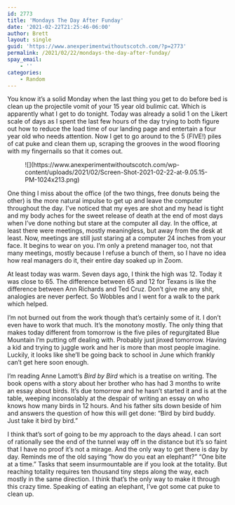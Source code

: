 ```yaml
---
id: 2773
title: 'Mondays The Day After Funday'
date: '2021-02-22T21:25:46-06:00'
author: Brett
layout: single
guid: 'https://www.anexperimentwithoutscotch.com/?p=2773'
permalink: /2021/02/22/mondays-the-day-after-funday/
spay_email:
    - ''
categories:
    - Random
---
```


You know it’s a solid Monday when the last thing you get to do before bed is clean up the projectile vomit of your 15 year old bulimic cat. Which is apparently what I get to do tonight. Today was already a solid 1 on the Likert scale of days as I spent the last few hours of the day trying to both figure out how to reduce the load time of our landing page and entertain a four year old who needs attention. Now I get to go around to the 5 (FIVE!) piles of cat puke and clean them up, scraping the grooves in the wood flooring with my fingernails so that it comes out.

<figure class="wp-block-image size-large">![](https://www.anexperimentwithoutscotch.com/wp-content/uploads/2021/02/Screen-Shot-2021-02-22-at-9.05.15-PM-1024x213.png)</figure>One thing I miss about the office (of the two things, free donuts being the other) is the more natural impulse to get up and leave the computer throughout the day. I’ve noticed that my eyes are shot and my head is tight and my body aches for the sweet release of death at the end of most days when I’ve done nothing but stare at the computer all day. In the office, at least there were meetings, mostly meaningless, but away from the desk at least. Now, meetings are still just staring at a computer 24 inches from your face. It begins to wear on you. I’m only a pretend manager too, not that many meetings, mostly because I refuse a bunch of them, so I have no idea how real managers do it, their entire day soaked up in Zoom.

At least today was warm. Seven days ago, I think the high was 12. Today it was close to 65. The difference between 65 and 12 for Texans is like the difference between Ann Richards and Ted Cruz. Don’t give me any shit, analogies are never perfect. So Wobbles and I went for a walk to the park which helped.

I’m not burned out from the work though that’s certainly some of it. I don’t even have to work that much. It’s the monotony mostly. The only thing that makes today different from tomorrow is the five piles of regurgitated Blue Mountain I’m putting off dealing with. Probably just jinxed tomorrow. Having a kid and trying to juggle work and her is more than most people imagine. Luckily, it looks like she’ll be going back to school in June which frankly can’t get here soon enough.

I’m reading Anne Lamott’s *Bird by Bird* which is a treatise on writing. The book opens with a story about her brother who has had 3 months to write an essay about birds. It’s due tomorrow and he hasn’t started it and is at the table, weeping inconsolably at the despair of writing an essay on who knows how many birds in 12 hours. And his father sits down beside of him and answers the question of how this will get done: “Bird by bird buddy. Just take it bird by bird.”

I think that’s sort of going to be my approach to the days ahead. I can sort of rationally see the end of the tunnel way off in the distance but it’s so faint that I have no proof it’s not a mirage. And the only way to get there is day by day. Reminds me of the old saying “how do you eat an elephant?” “One bite at a time.” Tasks that seem insurmountable are if you look at the totality. But reaching totality requires ten thousand tiny steps along the way, each mostly in the same direction. I think that’s the only way to make it through this crazy time. Speaking of eating an elephant, I’ve got some cat puke to clean up.